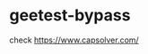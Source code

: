 # geetest-bypass
check https://www.capsolver.com/ 





















                                                                          
